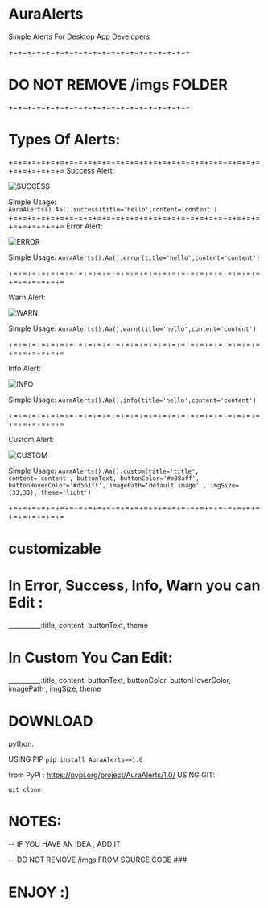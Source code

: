 # AuraAlerts
Simple Alerts For Desktop App Developers

+=+=+=+=+=+=+=+=+=+=+=+=+=+=+=+=+=+=+=+
# DO NOT REMOVE /imgs FOLDER #
+=+=+=+=+=+=+=+=+=+=+=+=+=+=+=+=+=+=+=+

# Types Of Alerts:
+=+=+=+=+=+=+=+=+=+=+=+=+=+=+=+=+=+=+=+=+=+=+=+=+=+=+=+=+=+=+=+=+=
Success Alert:


![SUCCESS](https://github.com/abdrzakk/AuraAlerts/assets/167257386/863f20a5-0818-4dc8-a845-0767a0249c7b)


Simple Usage:
``AuraAlerts().Aa().success(title='hello',content='content') ``
+=+=+=+=+=+=+=+=+=+=+=+=+=+=+=+=+=+=+=+=+=+=+=+=+=+=+=+=+=+=+=+=+=
Error Alert:


![ERROR](https://github.com/abdrzakk/AuraAlerts/assets/167257386/e966117a-9cfb-4c63-9ced-a9881212f4a1)


Simple Usage:
``AuraAlerts().Aa().error(title='hello',content='content')``

+=+=+=+=+=+=+=+=+=+=+=+=+=+=+=+=+=+=+=+=+=+=+=+=+=+=+=+=+=+=+=+=+=

Warn Alert:


![WARN](https://github.com/abdrzakk/AuraAlerts/assets/167257386/3d7ee7d9-1841-4e75-a2dc-ca98f6f2d88f)


Simple Usage:
``AuraAlerts().Aa().warn(title='hello',content='content')``

+=+=+=+=+=+=+=+=+=+=+=+=+=+=+=+=+=+=+=+=+=+=+=+=+=+=+=+=+=+=+=+=+=

Info Alert:


![INFO](https://github.com/abdrzakk/AuraAlerts/assets/167257386/1284b363-9d22-4d7d-9139-c7f2f988274c)


Simple Usage:
``AuraAlerts().Aa().info(title='hello',content='content')``

+=+=+=+=+=+=+=+=+=+=+=+=+=+=+=+=+=+=+=+=+=+=+=+=+=+=+=+=+=+=+=+=+=

Custom Alert:


![CUSTOM](https://github.com/abdrzakk/AuraAlerts/assets/167257386/c72fec5e-bd93-4450-b09e-7510e570e7df)


Simple Usage:
``AuraAlerts().Aa().custom(title='title', content='content', buttonText, buttonColor='#e08aff', buttonHoverColor='#d561ff', imagePath='default image' , imgSize=(33,33), theme='light')``

+=+=+=+=+=+=+=+=+=+=+=+=+=+=+=+=+=+=+=+=+=+=+=+=+=+=+=+=+=+=+=+=+=


# customizable

# In Error, Success, Info, Warn you can Edit :
__________:title, content, buttonText, theme
# In Custom You Can Edit:
__________:title, content, buttonText, buttonColor, buttonHoverColor, imagePath , imgSize, theme


# DOWNLOAD #
python:

USING PIP
``pip install AuraAlerts==1.0``

from PyPi : https://pypi.org/project/AuraAlerts/1.0/
USING GIT:

``git clone``



# NOTES:
  -- IF YOU HAVE AN IDEA , ADD IT

  -- DO NOT REMOVE /imgs FROM SOURCE CODE ###

# ENJOY :)



